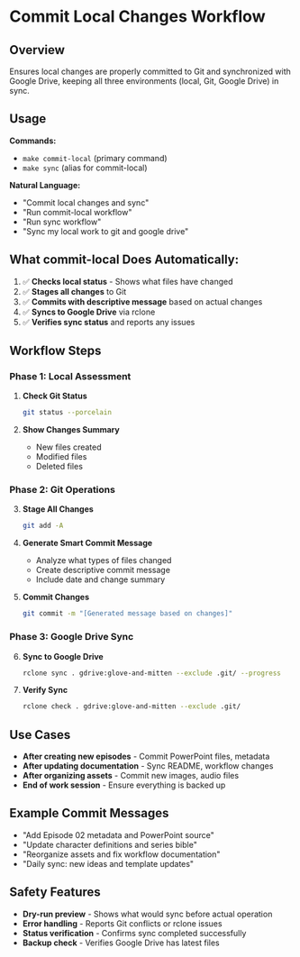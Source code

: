 # Commit Local Changes Workflow

## Overview
Ensures local changes are properly committed to Git and synchronized with Google Drive, keeping all three environments (local, Git, Google Drive) in sync.

## Usage
**Commands:** 
- `make commit-local` (primary command)
- `make sync` (alias for commit-local)

**Natural Language:**
- "Commit local changes and sync"
- "Run commit-local workflow"
- "Run sync workflow"
- "Sync my local work to git and google drive"

## What commit-local Does Automatically:
1. ✅ **Checks local status** - Shows what files have changed
2. ✅ **Stages all changes** to Git
3. ✅ **Commits with descriptive message** based on actual changes
4. ✅ **Syncs to Google Drive** via rclone
5. ✅ **Verifies sync status** and reports any issues

## Workflow Steps

### Phase 1: Local Assessment
1. **Check Git Status**
   ```bash
   git status --porcelain
   ```

2. **Show Changes Summary**
   - New files created
   - Modified files
   - Deleted files

### Phase 2: Git Operations
3. **Stage All Changes**
   ```bash
   git add -A
   ```

4. **Generate Smart Commit Message**
   - Analyze what types of files changed
   - Create descriptive commit message
   - Include date and change summary

5. **Commit Changes**
   ```bash
   git commit -m "[Generated message based on changes]"
   ```

### Phase 3: Google Drive Sync
6. **Sync to Google Drive**
   ```bash
   rclone sync . gdrive:glove-and-mitten --exclude .git/ --progress
   ```

7. **Verify Sync**
   ```bash
   rclone check . gdrive:glove-and-mitten --exclude .git/
   ```

## Use Cases
- **After creating new episodes** - Commit PowerPoint files, metadata
- **After updating documentation** - Sync README, workflow changes  
- **After organizing assets** - Commit new images, audio files
- **End of work session** - Ensure everything is backed up

## Example Commit Messages
- "Add Episode 02 metadata and PowerPoint source"
- "Update character definitions and series bible"  
- "Reorganize assets and fix workflow documentation"
- "Daily sync: new ideas and template updates"

## Safety Features
- **Dry-run preview** - Shows what would sync before actual operation
- **Error handling** - Reports Git conflicts or rclone issues
- **Status verification** - Confirms sync completed successfully
- **Backup check** - Verifies Google Drive has latest files
